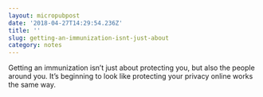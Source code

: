 ```yaml
---
layout: micropubpost
date: '2018-04-27T14:29:54.236Z'
title: ''
slug: getting-an-immunization-isnt-just-about
category: notes
---
```

Getting an immunization isn’t just about protecting you, but also the people around you. It’s beginning to look like protecting your privacy online works the same way.
